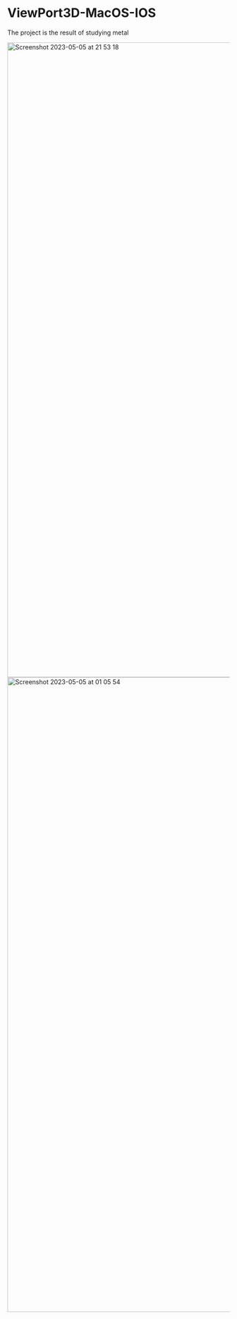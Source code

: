 # ViewPort3D-MacOS-IOS
The project is the result of studying metal


<img width="1440" alt="Screenshot 2023-05-05 at 21 53 18" src="https://user-images.githubusercontent.com/23012455/236544393-e6cd6035-645c-44ca-8157-0a7a675e78ca.png">
<img width="1440" alt="Screenshot 2023-05-05 at 01 05 54" src="https://user-images.githubusercontent.com/23012455/236340471-c96c13cd-5896-486a-988d-cb85a2834201.png">
